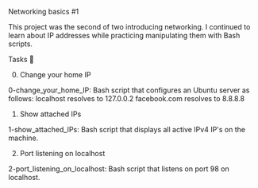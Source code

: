 Networking basics #1

This project was the second of two introducing networking. I continued to learn about IP addresses while practicing manipulating them with Bash scripts.

Tasks 📃

0. Change your home IP

0-change_your_home_IP: Bash script that configures an Ubuntu server as follows:
localhost resolves to 127.0.0.2
facebook.com resolves to 8.8.8.8

1. Show attached IPs

1-show_attached_IPs: Bash script that displays all active IPv4 IP's on the machine.

2. Port listening on localhost

2-port_listening_on_localhost: Bash script that listens on port 98 on localhost.
